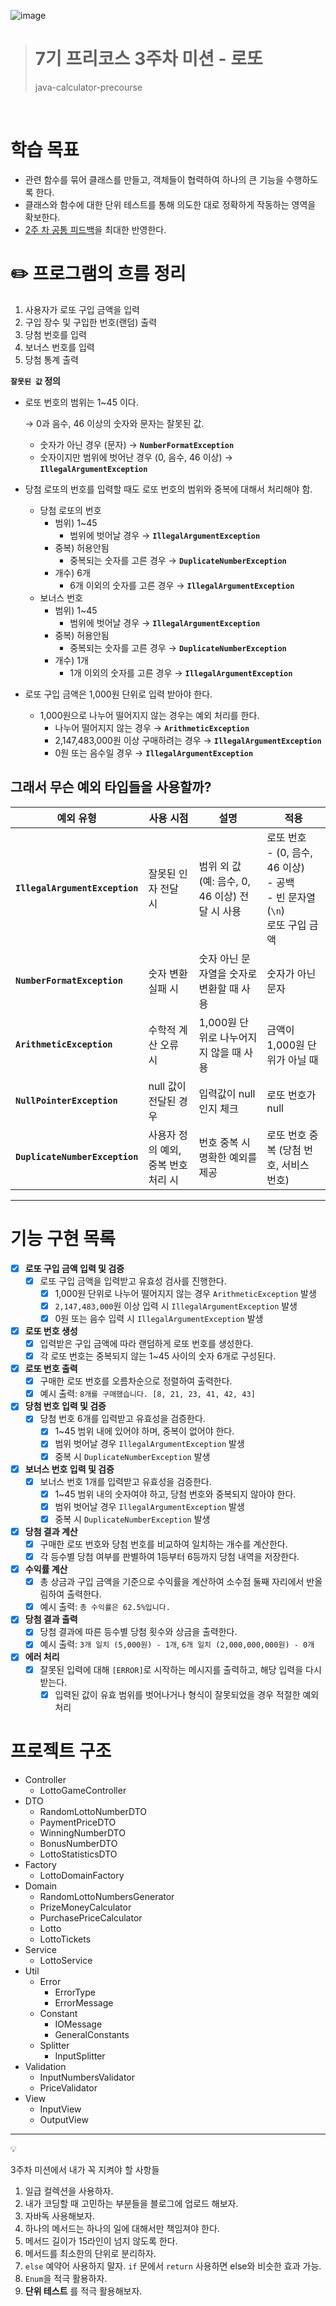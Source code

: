 ![image](https://github.com/user-attachments/assets/f37f95a7-7a5f-43ef-b3c8-cd8d76e1b618)
> 7기 프리코스 3주차 미션 - 로또
> ====================== 
> java-calculator-precourse
<br>

# **학습 목표**

- 관련 함수를 묶어 클래스를 만들고, 객체들이 협력하여 하나의 큰 기능을 수행하도록 한다.
- 클래스와 함수에 대한 단위 테스트를 통해 의도한 대로 정확하게 작동하는 영역을 확보한다.
- [2주 차 공통 피드백](https://docs.google.com/document/d/1QW_762N0WC6JvAiDHNBYXzLJ60y1Azex1d7tID0BggM/edit?usp=sharing)을 최대한
  반영한다.

# **✏️ 프로그램의 흐름 정리**

<aside>

1. 사용자가 로또 구입 금액을 입력
2. 구입 장수 및 구입한 번호(랜덤) 출력
3. 당첨 번호를 입력
4. 보너스 번호를 입력
5. 당첨 통계 출력

**`잘못된 값`  정의**

- 로또 번호의 범위는 1~45 이다.

  → 0과 음수, 46 이상의 숫자와 문자는 잘못된 값.

    - 숫자가 아닌 경우 (문자) → **`NumberFormatException`**
    - 숫자이지만 범위에 벗어난 경우 (0, 음수, 46 이상) → **`IllegalArgumentException`**
- 당첨 로또의 번호를 입력할 때도 로또 번호의 범위와 중복에 대해서 처리해야 함.
    - 당첨 로또의 번호
        - 범위) 1~45
            - 범위에 벗어날 경우 → **`IllegalArgumentException`**
        - 중복) 허용안됨
            - 중복되는 숫자를 고른 경우 → **`DuplicateNumberException`**
        - 개수) 6개
            - 6개 이외의 숫자를 고른 경우 → **`IllegalArgumentException`**
    - 보너스 번호
        - 범위) 1~45
            - 범위에 벗어날 경우 → **`IllegalArgumentException`**
        - 중복) 허용안됨
            - 중복되는 숫자를 고른 경우 → **`DuplicateNumberException`**
        - 개수) 1개
            - 1개 이외의 숫자를 고른 경우 → **`IllegalArgumentException`**
- 로또 구입 금액은 1,000원 단위로 입력 받아야 한다.
    - 1,000원으로 나누어 떨어지지 않는 경우는 예외 처리를 한다.
        - 나누어 떨어지지 않는 경우 → **`ArithmeticException`**
        - 2,147,483,000원 이상 구매하려는 경우 → **`IllegalArgumentException`**
        - 0원 또는 음수일 경우 → **`IllegalArgumentException`**

</aside>  

## 그래서 무슨 예외 타입들을 사용할까?

| 예외 유형                          | 사용 시점                 | 설명                              | 적용                                                                     |
|--------------------------------|-----------------------|---------------------------------|------------------------------------------------------------------------|
| **`IllegalArgumentException`** | 잘못된 인자 전달 시           | 범위 외 값(예: 음수, 0, 46 이상) 전달 시 사용 | 로또 번호 <br/>- (0, 음수, 46 이상) <br/>- 공백 <br/>- 빈 문자열(`\n`) <br/>로또 구입 금액 |
| **`NumberFormatException`**    | 숫자 변환 실패 시            | 숫자 아닌 문자열을 숫자로 변환할 때 사용         | 숫자가 아닌 문자                                                              |
| **`ArithmeticException`**      | 수학적 계산 오류 시           | 1,000원 단위로 나누어지지 않을 때 사용        | 금액이 1,000원 단위가 아닐 때                                                    |
| **`NullPointerException`**     | null 값이 전달된 경우        | 입력값이 null인지 체크                  | 로또 번호가 null                                                            |
| **`DuplicateNumberException`** | 사용자 정의 예외, 중복 번호 처리 시 | 번호 중복 시 명확한 예외를 제공              | 로또 번호 중복 (당첨 번호, 서비스 번호)                                               |

--- 

# **기능 구현 목록**

- [x] **로또 구입 금액 입력 및 검증**
    - [x] 로또 구입 금액을 입력받고 유효성 검사를 진행한다.
        - [x] 1,000원 단위로 나누어 떨어지지 않는 경우 `ArithmeticException` 발생
        - [x] `2,147,483,000`원 이상 입력 시 `IllegalArgumentException` 발생
        - [x] 0원 또는 음수 입력 시 `IllegalArgumentException` 발생

- [x] **로또 번호 생성**
    - [x] 입력받은 구입 금액에 따라 랜덤하게 로또 번호를 생성한다.
    - [x] 각 로또 번호는 중복되지 않는 1~45 사이의 숫자 6개로 구성된다.

- [x] **로또 번호 출력**
    - [x] 구매한 로또 번호를 오름차순으로 정렬하여 출력한다.
    - [x] 예시 출력: `8개를 구매했습니다. [8, 21, 23, 41, 42, 43]`

- [x] **당첨 번호 입력 및 검증**
    - [x] 당첨 번호 6개를 입력받고 유효성을 검증한다.
        - [x] 1~45 범위 내에 있어야 하며, 중복이 없어야 한다.
        - [x] 범위 벗어날 경우 `IllegalArgumentException` 발생
        - [x] 중복 시 `DuplicateNumberException` 발생

- [x] **보너스 번호 입력 및 검증**
    - [x] 보너스 번호 1개를 입력받고 유효성을 검증한다.
        - [x] 1~45 범위 내의 숫자여야 하고, 당첨 번호와 중복되지 않아야 한다.
        - [x] 범위 벗어날 경우 `IllegalArgumentException` 발생
        - [x] 중복 시 `DuplicateNumberException` 발생

- [x] **당첨 결과 계산**
    - [x] 구매한 로또 번호와 당첨 번호를 비교하여 일치하는 개수를 계산한다.
    - [x] 각 등수별 당첨 여부를 판별하여 1등부터 6등까지 당첨 내역을 저장한다.

- [x] **수익률 계산**
    - [x] 총 상금과 구입 금액을 기준으로 수익률을 계산하여 소수점 둘째 자리에서 반올림하여 출력한다.
    - [x] 예시 출력: `총 수익률은 62.5%입니다.`

- [x] **당첨 결과 출력**
    - [x] 당첨 결과에 따른 등수별 당첨 횟수와 상금을 출력한다.
    - [x] 예시 출력: `3개 일치 (5,000원) - 1개`, `6개 일치 (2,000,000,000원) - 0개`

- [x] **에러 처리**
    - [x] 잘못된 입력에 대해 `[ERROR]`로 시작하는 메시지를 출력하고, 해당 입력을 다시 받는다.
        - [x] 입력된 값이 유효 범위를 벗어나거나 형식이 잘못되었을 경우 적절한 예외 처리

# **프로젝트 구조**

- Controller
    - LottoGameController
- DTO
    - RandomLottoNumberDTO
    - PaymentPriceDTO
    - WinningNumberDTO
    - BonusNumberDTO
    - LottoStatisticsDTO
- Factory
    - LottoDomainFactory
- Domain
    - RandomLottoNumbersGenerator
    - PrizeMoneyCalculator
    - PurchasePriceCalculator
    - Lotto
    - LottoTickets
- Service
    - LottoService
- Util
    - Error
        - ErrorType
        - ErrorMessage
    - Constant
        - IOMessage
        - GeneralConstants
    - Splitter
        - InputSplitter
- Validation
    - InputNumbersValidator
    - PriceValidator
- View
    - InputView
    - OutputView

---

<aside>
💡

3주차 미션에서 내가 꼭 지켜야 할 사항들

1. 일급 컬렉션을 사용하자.
2. 내가 코딩할 때 고민하는 부분들을 블로그에 업로드 해보자.
3. 자바독 사용해보자.
4. 하나의 메서드는 하나의 일에 대해서만 책임져야 한다.
5. 메서드 길이가 15라인이 넘지 않도록 한다.
6. 메서드를 최소한의 단위로 분리하자.
7. `else` 예약어 사용하지 말자. `if` 문에서 `return` 사용하면 else와 비슷한 효과 가능.
8. `Enum`을 적극 활용하자.
9. **단위 테스트** 를 적극 활용해보자.

</aside>

